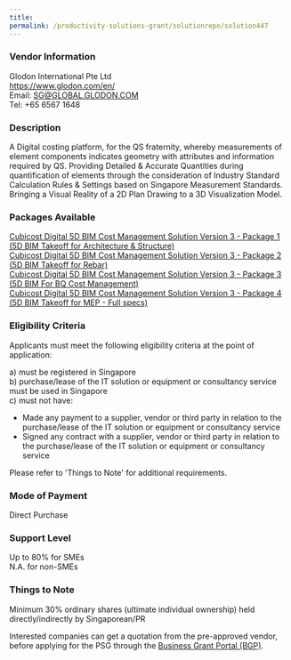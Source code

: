 ```yaml
---
title: 
permalink: /productivity-solutions-grant/solutionrepo/solution447
---
```


### Vendor Information
Glodon International Pte Ltd<br>https://www.glodon.com/en/<br>Email: SG@GLOBAL.GLODON.COM<br>Tel: +65 6567 1648

### Description

A Digital costing platform, for the QS fraternity, whereby measurements of element components indicates geometry with attributes and information required by QS. Providing Detailed & Accurate Quantities during quantification of elements through the consideration of Industry Standard Calculation Rules & Settings based on Singapore Measurement Standards. Bringing a Visual Reality of a 2D Plan Drawing to a 3D Visualization Model.

### Packages Available

<a href='https://www.gobusiness.gov.sg/images/psg/Glodon_International_20200151_Annex_3_20200625152127_Part_1.pdf' target='_blank'>Cubicost Digital 5D BIM Cost Management Solution Version 3 - Package 1 (5D BIM Takeoff for Architecture & Structure)</a><br/>
<a href='https://www.gobusiness.gov.sg/images/psg/Glodon_International_20200151_Annex_3_20200625152127_Part_2.pdf' target='_blank'>Cubicost Digital 5D BIM Cost Management Solution Version 3 - Package 2 (5D BIM Takeoff for Rebar)</a><br/>
<a href='https://www.gobusiness.gov.sg/images/psg/Glodon_International_20200151_Annex_3_20200625152127_Part_3.pdf' target='_blank'>Cubicost Digital 5D BIM Cost Management Solution Version 3 - Package 3 (5D BIM For BQ Cost Management)</a><br/>
<a href='https://www.gobusiness.gov.sg/images/psg/Glodon_International_20200151_Annex_3_20200625152127_Part_4.pdf' target='_blank'>Cubicost Digital 5D BIM Cost Management Solution Version 3 - Package 4 (5D BIM Takeoff for MEP - Full specs)</a><br/>

### Eligibility Criteria

Applicants must meet the following eligibility criteria at the point of application:

a) must be registered in Singapore <br>
b) purchase/lease of the IT solution or equipment or consultancy service must be used in Singapore <br>
c) must not have:
- Made any payment to a supplier, vendor or third party in relation to the purchase/lease of the IT solution or equipment or consultancy service
- Signed any contract with a supplier, vendor or third party in relation to the purchase/lease of the IT solution or equipment or consultancy service

Please refer to 'Things to Note' for additional requirements.

### Mode of Payment
Direct Purchase

### Support Level
Up to 80% for SMEs <br>
N.A. for non-SMEs

### Things to Note
Minimum 30% ordinary shares (ultimate individual ownership) held directly/indirectly by Singaporean/PR

Interested companies can get a quotation from the pre-approved vendor, before applying for the PSG through the <a target='_blank' href='https://www.businessgrants.gov.sg/'>Business Grant Portal (BGP)</a>.

